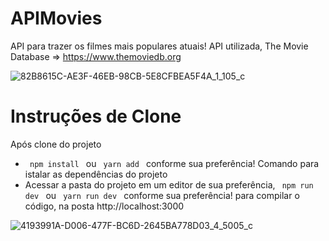 # APIMovies

API para trazer os filmes mais populares atuais! API utilizada, The Movie Database => https://www.themoviedb.org

![82B8615C-AE3F-46EB-98CB-5E8CFBEA5F4A_1_105_c](https://user-images.githubusercontent.com/91801482/177432452-6f7a86eb-f8ed-437d-8d86-955e90489ffc.jpeg)

<h1> Instruções de Clone </h1>
Após clone do projeto

<ul>  
<li> <code> npm install </code> ou <code> yarn add </code> conforme sua preferência! Comando para istalar as dependências do projeto </li>
<li> Acessar a pasta do projeto em um editor de sua preferência, <code> npm run dev </code> ou <code> yarn run dev </code> conforme sua preferência! para compilar o código, na posta <link> http://localhost:3000 </link> </li>
</ul>

![4193991A-D006-477F-BC6D-2645BA778D03_4_5005_c](https://user-images.githubusercontent.com/91801482/177433131-f0c96818-211f-4630-a8be-ce69baa4a2a0.jpeg)

